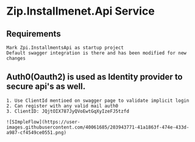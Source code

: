# Zip.Installmenet.Api Service

## Requirements
```
Mark Zpi.InstallmentsApi as startup project
Default swagger integration is there and has been modified for new changes

```

## Auth0(Oauth2) is used as Identity provider to secure api's as well.
```
1. Use ClientId mentioed on swagger page to validate implicit login 
2. Can register with any valid mail auth0
3. ClientID: JQjtOIX787JyQVoEwtGqXyIzeFJ5tzfd

![SImpleFlow](https://user-images.githubusercontent.com/40061685/203943771-41a1863f-474e-433d-a987-cf4549ce0551.png)

```

